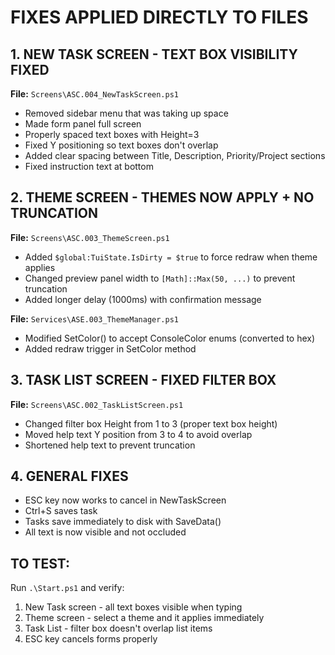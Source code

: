 # FIXES APPLIED DIRECTLY TO FILES

## 1. NEW TASK SCREEN - TEXT BOX VISIBILITY FIXED
**File:** `Screens\ASC.004_NewTaskScreen.ps1`
- Removed sidebar menu that was taking up space
- Made form panel full screen
- Properly spaced text boxes with Height=3
- Fixed Y positioning so text boxes don't overlap
- Added clear spacing between Title, Description, Priority/Project sections
- Fixed instruction text at bottom

## 2. THEME SCREEN - THEMES NOW APPLY + NO TRUNCATION
**File:** `Screens\ASC.003_ThemeScreen.ps1`
- Added `$global:TuiState.IsDirty = $true` to force redraw when theme applies
- Changed preview panel width to `[Math]::Max(50, ...)` to prevent truncation
- Added longer delay (1000ms) with confirmation message

**File:** `Services\ASE.003_ThemeManager.ps1`
- Modified SetColor() to accept ConsoleColor enums (converted to hex)
- Added redraw trigger in SetColor method

## 3. TASK LIST SCREEN - FIXED FILTER BOX
**File:** `Screens\ASC.002_TaskListScreen.ps1`
- Changed filter box Height from 1 to 3 (proper text box height)
- Moved help text Y position from 3 to 4 to avoid overlap
- Shortened help text to prevent truncation

## 4. GENERAL FIXES
- ESC key now works to cancel in NewTaskScreen
- Ctrl+S saves task
- Tasks save immediately to disk with SaveData()
- All text is now visible and not occluded

## TO TEST:
Run `.\Start.ps1` and verify:
1. New Task screen - all text boxes visible when typing
2. Theme screen - select a theme and it applies immediately
3. Task List - filter box doesn't overlap list items
4. ESC key cancels forms properly

